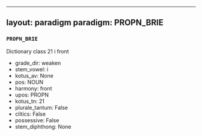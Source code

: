 
---
layout: paradigm
paradigm: PROPN_BRIE
---
### ` PROPN_BRIE `

Dictionary class 21 i front
* grade_dir: weaken
* stem_vowel: i
* kotus_av: None
* pos: NOUN
* harmony: front
* upos: PROPN
* kotus_tn: 21
* plurale_tantum: False
* clitics: False
* possessive: False
* stem_diphthong: None
